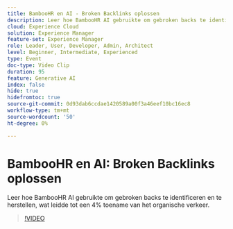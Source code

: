 ```yaml
---
title: BambooHR en AI - Broken Backlinks oplossen
description: Leer hoe BambooHR AI gebruikte om gebroken backs te identificeren en te herstellen, wat leidde tot een 4% toename van het organische verkeer.
cloud: Experience Cloud
solution: Experience Manager
feature-set: Experience Manager
role: Leader, User, Developer, Admin, Architect
level: Beginner, Intermediate, Experienced
type: Event
doc-type: Video Clip
duration: 95
feature: Generative AI
index: false
hide: true
hidefromtoc: true
source-git-commit: 0d93dab6ccdae1420589a00f3a46eef10bc16ec8
workflow-type: tm+mt
source-wordcount: '50'
ht-degree: 0%

---
```



# BambooHR en AI: Broken Backlinks oplossen

Leer hoe BambooHR AI gebruikte om gebroken backs te identificeren en te herstellen, wat leidde tot een 4% toename van het organische verkeer.

>[!VIDEO](https://video.tv.adobe.com/v/3459238/?learn=on&enablevpops)
